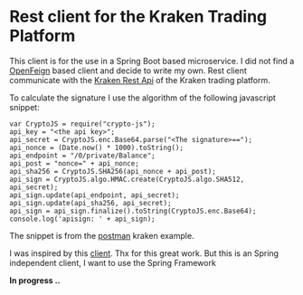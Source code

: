 # Rest client for the Kraken Trading Platform
This client is for the use in a Spring Boot based microservice. I did not find a 
[OpenFeign](https://github.com/OpenFeign) based client and decide to write my own.
Rest client communicate with the [Kraken Rest Api](https://www.kraken.com/features/api) of the Kraken trading platform.

To calculate the signature I use the algorithm of the following javascript snippet:

    var CryptoJS = require("crypto-js");
	api_key = "<the api key>";
	api_secret = CryptoJS.enc.Base64.parse("<The signature>==");
	api_nonce = (Date.now() * 1000).toString();
	api_endpoint = "/0/private/Balance";
	api_post = "nonce=" + api_nonce;
	api_sha256 = CryptoJS.SHA256(api_nonce + api_post);
	api_sign = CryptoJS.algo.HMAC.create(CryptoJS.algo.SHA512, api_secret);
	api_sign.update(api_endpoint, api_secret);
	api_sign.update(api_sha256, api_secret);
	api_sign = api_sign.finalize().toString(CryptoJS.enc.Base64);
	console.log('apisign: ' + api_sign);

The snippet is from the [postman](https://support.kraken.com/hc/en-us/articles/360047140731-REST-API-Postman-Collections) kraken example.


I was inspired by this [client](https://github.com/sbouclier/kraken-java-api-client). Thx for this great work. But this is an Spring independent client, I want to use the Spring Framework

**In progress ..** 

